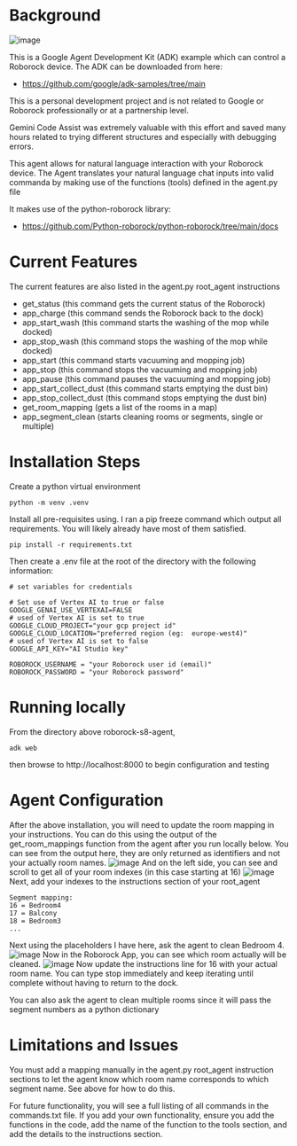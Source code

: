 # Background
![image](https://github.com/user-attachments/assets/ea67fb7e-f4d5-4db2-aa2b-6e94a1e5b0fd)


This is a Google Agent Development Kit (ADK) example which can control a Roborock device. The ADK can be downloaded from here:
- https://github.com/google/adk-samples/tree/main

This is a personal development project and is not related to Google or Roborock professionally or at a partnership level.  

Gemini Code Assist was extremely valuable with this effort and saved many hours related to trying different structures and especially with debugging errors. 

This agent allows for natural language interaction with your Roborock device. The Agent translates your natural language chat inputs into valid commanda by making use of the functions (tools) defined in the agent.py file

It makes use of the python-roborock library:
- https://github.com/Python-roborock/python-roborock/tree/main/docs

# Current Features
The current features are also listed in the agent.py root_agent instructions
- get_status (this command gets the current status of the Roborock)
- app_charge (this command sends the Roborock back to the dock)
- app_start_wash (this command starts the washing of the mop while docked)
- app_stop_wash (this command stops the washing of the mop while docked)
- app_start (this command starts vacuuming and mopping job)
- app_stop (this command stops the vacuuming and mopping job)
- app_pause (this command pauses the vacuuming and mopping job)
- app_start_collect_dust (this command starts emptying the dust bin)
- app_stop_collect_dust (this command stops emptying the dust bin)
- get_room_mapping (gets a list of the rooms in a map)
- app_segment_clean (starts cleaning rooms or segments, single or multiple)

# Installation Steps
Create a python virtual environment
```
python -m venv .venv
```

Install all pre-requisites using. I ran a pip freeze command which output all requirements. You will likely already have most of them satisfied. 
```
pip install -r requirements.txt
```

Then create a .env file at the root of the directory with the following information:

```
# set variables for credentials

# Set use of Vertex AI to true or false
GOOGLE_GENAI_USE_VERTEXAI=FALSE
# used of Vertex AI is set to true
GOOGLE_CLOUD_PROJECT="your gcp project id"
GOOGLE_CLOUD_LOCATION="preferred region (eg:  europe-west4)"
# used of Vertex AI is set to false
GOOGLE_API_KEY="AI Studio key" 

ROBOROCK_USERNAME = "your Roborock user id (email)"
ROBOROCK_PASSWORD = "your Roborock password"
```
# Running locally
From the directory above roborock-s8-agent,
```
adk web
```
then browse to http://localhost:8000 to begin configuration and testing
# Agent Configuration
After the above installation, you will need to update the room mapping in your instructions.  You can do this using the output of the get_room_mappings function from the agent after you run locally below.  You can see from the output here, they are only returned as identifiers and not your actually room names.
![image](https://github.com/user-attachments/assets/440a02d4-66fd-446b-bd2b-8f71b83c8715)
And on the left side, you can see and scroll to get all of your room indexes (in this case starting at 16)
![image](https://github.com/user-attachments/assets/f55ee86d-9587-4520-93cf-c86018f88fbd)
Next, add your indexes to the instructions section of your root_agent
```
Segment mapping:
16 = Bedroom4
17 = Balcony
18 = Bedroom3
...
```
Next using the placeholders I have here, ask the agent to clean Bedroom 4.
![image](https://github.com/user-attachments/assets/76092257-9ed2-4010-8fcd-178f0248a5b6)
Now in the Roborock App, you can see which room actually will be cleaned.
![image](https://github.com/user-attachments/assets/851bfff1-1104-4f11-9093-bd83c2cca364)
Now update the instructions line for 16 with your actual room name. You can type stop immediately and keep iterating until complete without having to return to the dock.

You can also ask the agent to clean multiple rooms since it will pass the segment numbers as a python dictionary
# Limitations and Issues
You must add a mapping manually in the agent.py root_agent instruction sections to let the agent know which room name corresponds to which segment name.  See above for how to do this.

For future functionality, you will see a full listing of all commands in the commands.txt file.  If you add your own functionality, ensure you add the functions in the code, add the name of the function to the tools section, and add the details to the instructions section.
